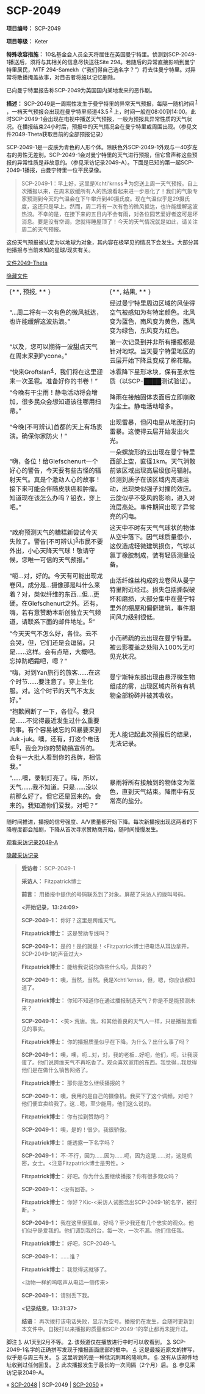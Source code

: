 # SCP-2049
                        


**项目编号：** SCP-2049

**项目等级：** Keter

**特殊收容措施：** 10名基金会人员全天将居住在英国曼宁特里。侦测到SCP-2049-1播送后，须将与其相关的信息尽快送往Site 294。若随后的异常直接影响到曼宁特里居民，MTF 294-Samekh（“我们得自己选名字？”）将去往曼宁特里。对异常将散播掩盖故事，对目击者将施以记忆删除。

已向曼宁特里报告称SCP-2049为英国国内某地发来的恶作剧。

**描述：** SCP-2049是一周期性发生于曼宁特里的异常天气预报，每隔一随机时间<sup class='footnoteref'>
 <a shape='rect' class='footnoteref' id='footnoteref-1' href='javascript:;' onclick='WIKIDOT.page.utils.scrollToReference(&apos;footnote-1&apos;)'>1</a>
</sup>，一档天气预报会出现在曼宁特里频道43.5<sup class='footnoteref'>
 <a shape='rect' class='footnoteref' id='footnoteref-2' href='javascript:;' onclick='WIKIDOT.page.utils.scrollToReference(&apos;footnote-2&apos;)'>2</a>
</sup>上，时间一般在08:00到14:00。此时SCP-2049-1会出现在电视中播送天气预报，一般为预报具异常性质的天气状况。在播报结束24小时后，预报中的天气情况会在曼宁特里或周围出现。（参见文件2049-Theta获取目前的全部预报记录）

SCP-2049-1是一皮肤为青色的人形个体。除肤色外SCP-2049-1外观与一40岁左右的男性无差别。SCP-2049-1会对曼宁特里的天气进行预报，但它曾声称这些预报的异常性质是非故意的。（参见采访记录2049-A）。下面是已知的第一起SCP-2049-1播报，由曼宁特里一位平民录像。


> SCP-2049-1：早上好，这里是Xchtl'krnss<sup class='footnoteref'>
 <a shape='rect' class='footnoteref' id='footnoteref-3' href='javascript:;' onclick='WIKIDOT.page.utils.scrollToReference(&apos;footnote-3&apos;)'>3</a>
</sup>为您送上周一天气预报。自上次播报以来，在周末放缓所有人的热浪看起来进一步恶化了！我们的气象专家预测到今天的气温会在下午攀升到40摄氏度。现在气温似乎是29摄氏度，这还只是早上。然而，周二将有一次有色的微风抵达，也许能缓解这波热浪。不幸的是，在接下来的五日内不会有雨，对各位园艺爱好者这可是坏消息。要是没有空调，您就得睡屋顶了！今天的天气情况就是如此，请关注周二的天气预报。
> 

这份天气预报被认定为以地球为对象，其内容在极罕见的情况下会发生。大部分其他播报与当前未知的星球/现实有关。


<a shape='rect' class='collapsible-block-link' href='javascript:;'>&#25991;&#20214;2049-Theta</a>

<a shape='rect' class='collapsible-block-link' href='javascript:;'>&#38544;&#34255;&#25991;&#20214;</a>

<table class='wiki-content-table'>
 <tr>
  <td colspan='1' rowspan='1'>{**, &#39044;&#25253;, ** }</td>
  <td colspan='1' rowspan='1'>{**, &#32467;&#26524;, ** }</td>
 </tr>
 <tr>
  <td colspan='1' rowspan='1'>&#8220;&#8230;&#21608;&#20108;&#23558;&#26377;&#19968;&#27425;&#26377;&#33394;&#30340;&#24494;&#39118;&#25269;&#36798;&#65292;&#20063;&#35768;&#33021;&#32531;&#35299;&#36825;&#27874;&#28909;&#28010;&#12290;&#8221;</td>
  <td colspan='1' rowspan='1'>&#32463;&#36807;&#26364;&#23425;&#29305;&#37324;&#21608;&#36793;&#21306;&#22495;&#30340;&#39118;&#20351;&#24471;&#31354;&#27668;&#34987;&#24863;&#30693;&#20026;&#26377;&#29305;&#23450;&#39068;&#33394;&#12290;&#21271;&#39118;&#21464;&#20026;&#34013;&#33394;&#65292;&#21335;&#39118;&#21464;&#20026;&#40644;&#33394;&#65292;&#35199;&#39118;&#21464;&#20026;&#32511;&#33394;&#65292;&#19996;&#39118;&#21464;&#20026;&#32418;&#33394;&#12290;</td>
 </tr>
 <tr>
  <td colspan='1' rowspan='1'>&#8220;&#20197;&#21450;&#65292;&#24744;&#21487;&#20197;&#26399;&#24453;&#19968;&#27874;&#29980;&#28857;&#22825;&#27668;&#22312;&#21608;&#26411;&#26469;&#21040;Pycone&#12290;&#8221;</td>
  <td colspan='1' rowspan='1'>&#31532;&#19968;&#27425;&#35760;&#24405;&#21040;&#24182;&#38750;&#25152;&#26377;&#25773;&#25253;&#37117;&#26159;&#38024;&#23545;&#22320;&#29699;&#12290;&#24403;&#22825;&#26364;&#23425;&#29305;&#37324;&#22320;&#21306;&#30340;&#20113;&#23618;&#24320;&#22987;&#19979;&#38477;&#19988;&#21464;&#25104;&#20102;&#26825;&#33457;&#31958;&#12290;</td>
 </tr>
 <tr>
  <td colspan='1' rowspan='1'>&#8220;&#24555;&#26469;Groftslan<sup class='footnoteref'><a shape='rect' class='footnoteref' id='footnoteref-4' href='javascript:;' onclick='WIKIDOT.page.utils.scrollToReference(&apos;footnote-4&apos;)'>4</a></sup>&#65292;&#25105;&#20204;&#23558;&#22312;&#36825;&#37324;&#36814;&#26469;&#19968;&#27425;&#22307;&#38649;&#12290;&#20934;&#22791;&#22909;&#20320;&#30340;&#20070;&#21367;&#65281;&#8221;</td>
  <td colspan='1' rowspan='1'>&#20912;&#38649;&#38477;&#19979;&#26143;&#24418;&#20912;&#22359;&#65292;&#20445;&#26377;&#22307;&#27700;&#24615;&#36136;&#65288;&#20197;SCP-&#9608;&#9608;&#9608;&#9608;&#27979;&#35797;&#39564;&#35777;&#65289;&#12290;</td>
 </tr>
 <tr>
  <td colspan='1' rowspan='1'>&#8220;&#20170;&#26202;&#26377;&#24178;&#23576;&#38632;&#65281;&#38745;&#30005;&#27963;&#21160;&#23558;&#20250;&#22686;&#21152;&#65292;&#24456;&#22810;&#27665;&#20247;&#20250;&#24819;&#30693;&#36947;&#35813;&#24448;&#21738;&#29992;&#25195;&#24090;&#12290;&#8221;</td>
  <td colspan='1' rowspan='1'>&#38477;&#38632;&#22312;&#25509;&#35302;&#22266;&#20307;&#34920;&#38754;&#21518;&#31435;&#21363;&#23849;&#25955;&#20026;&#23576;&#22303;&#12290;&#38745;&#30005;&#27963;&#21160;&#22686;&#22810;&#12290;</td>
 </tr>
 <tr>
  <td colspan='1' rowspan='1'>&#8220;&#20170;&#26202;[&#19981;&#21487;&#36776;&#35748;]&#39318;&#37117;&#30340;&#22825;&#19978;&#26377;&#22330;&#34920;&#28436;&#12290;&#30830;&#20445;&#20320;&#23478;&#38450;&#28779;&#65281;&#8221;</td>
  <td colspan='1' rowspan='1'>&#20986;&#29616;&#38647;&#26292;&#65292;&#20294;&#38378;&#30005;&#26159;&#20174;&#22320;&#38754;&#25171;&#21521;&#38647;&#26292;&#12290;&#36825;&#20351;&#24471;&#20113;&#23618;&#24320;&#22987;&#21457;&#20986;&#28779;&#20809;&#12290;</td>
 </tr>
 <tr>
  <td colspan='1' rowspan='1'>&#8220;&#21992;&#65292;&#21508;&#20301;&#65281;&#32473;Glefschenurt&#19968;&#20010;&#22909;&#24515;&#30340;&#35686;&#21578;&#65292;&#20170;&#22825;&#35201;&#26377;&#20123;&#21476;&#24618;&#30340;&#36752;&#23556;&#22825;&#27668;&#12290;&#30495;&#26159;&#20010;&#28608;&#21160;&#20154;&#24515;&#30340;&#25925;&#20107;&#65281;&#25509;&#19979;&#26469;&#21487;&#33021;&#20250;&#20276;&#38543;&#30382;&#32932;&#30284;&#21644;&#32959;&#30244;&#12290;&#30693;&#36947;&#29616;&#22312;&#35813;&#24590;&#20040;&#21150;&#21527;&#65311;&#38085;&#34915;&#65292;&#31359;&#19978;&#21543;&#12290;&#8221;</td>
  <td colspan='1' rowspan='1'>&#19968;&#26421;&#34746;&#26059;&#24418;&#30340;&#20113;&#20986;&#29616;&#22312;&#26364;&#23425;&#29305;&#37324;&#35199;&#37096;&#19978;&#31354;&#65292;&#30452;&#24452;1km&#12290;&#22825;&#27668;&#28040;&#25955;&#21069;&#35813;&#21306;&#22495;&#20986;&#29616;&#39640;&#23618;&#32423;&#20285;&#39532;&#36752;&#23556;&#12290;&#20390;&#27979;&#21040;&#36136;&#23376;&#22312;&#35813;&#21306;&#22495;&#20869;&#39640;&#36895;&#36816;&#21160;&#65292;&#20986;&#29616;&#31867;&#20284;&#24378;&#23376;&#23545;&#25758;&#30340;&#25928;&#24212;&#12290;&#20113;&#26059;&#20284;&#20046;&#19981;&#21463;&#39118;&#30340;&#24433;&#21709;&#65292;&#36827;&#20837;&#23545;&#27969;&#23618;&#39640;&#22788;&#12290;&#20107;&#20214;&#26399;&#38388;&#20986;&#29616;&#20102;&#24322;&#24120;&#20142;&#30340;&#38378;&#30005;&#12290;</td>
 </tr>
 <tr>
  <td colspan='1' rowspan='1'>&#8220;&#25919;&#24220;&#39044;&#27979;&#22825;&#27668;&#30340;&#31967;&#31957;&#26032;&#23581;&#35797;&#20170;&#22825;&#22833;&#36133;&#20102;&#12290;&#35686;&#21578;[&#19981;&#21487;&#36776;&#35748;]<sup class='footnoteref'><a shape='rect' class='footnoteref' id='footnoteref-5' href='javascript:;' onclick='WIKIDOT.page.utils.scrollToReference(&apos;footnote-5&apos;)'>5</a></sup>&#24066;&#27665;&#19981;&#35201;&#22806;&#20986;&#65292;&#23567;&#24515;&#22825;&#38477;&#22825;&#27668;&#29699;&#65281;&#25964;&#35831;&#23432;&#20505;&#65292;&#24744;&#21807;&#19968;&#21487;&#20449;&#30340;&#22825;&#27668;&#39044;&#25253;&#12290;&#8221;</td>
  <td colspan='1' rowspan='1'>&#36825;&#22825;&#20013;&#19981;&#26102;&#26377;&#22825;&#27668;&#27668;&#29699;&#29366;&#30340;&#29289;&#20307;&#20174;&#31354;&#20013;&#33853;&#19979;&#12290;&#22240;&#27668;&#29699;&#36136;&#37327;&#24456;&#23567;&#65292;&#36825;&#20165;&#36896;&#25104;&#36731;&#24494;&#24314;&#31569;&#25439;&#20260;&#65292;&#27668;&#29699;&#20197;&#27695;&#19969;&#27233;&#33014;&#21046;&#25104;&#65292;&#35013;&#26377;&#36731;&#36136;&#27979;&#37327;&#35774;&#22791;&#12290;</td>
 </tr>
 <tr>
  <td colspan='1' rowspan='1'>&#8220;&#21571;&#8230;&#23545;&#65292;&#22909;&#30340;&#12290;&#20170;&#22825;&#26377;&#21487;&#33021;&#20986;&#29616;&#40857;&#21367;&#39118;&#65292;&#25104;&#20998;&#26159;&#8230;&#25668;&#20687;&#37027;&#26159;&#21483;&#20160;&#20040;&#26469;&#30528;&#65311;&#23545;&#65292;&#31867;&#20284;&#32420;&#32500;&#30340;&#19996;&#35199;&#8230;&#20294;&#8230;&#26356;&#30828;&#12290;&#22312;Glefschenurt&#20043;&#22806;&#12290;&#36824;&#26377;&#65292;&#21992;&#65292;&#33509;&#26377;&#24847;&#36190;&#21161;&#26412;&#26032;&#21019;&#29420;&#31435;&#22825;&#27668;&#39057;&#36947;&#65292;&#35831;&#32852;&#31995;&#19979;&#38754;&#30340;&#37038;&#20214;&#22320;&#22336;&#12290;<sup class='footnoteref'><a shape='rect' class='footnoteref' id='footnoteref-6' href='javascript:;' onclick='WIKIDOT.page.utils.scrollToReference(&apos;footnote-6&apos;)'>6</a></sup>&#8221;</td>
  <td colspan='1' rowspan='1'>&#30001;&#27963;&#32420;&#32500;&#19997;&#26500;&#25104;&#30340;&#40857;&#21367;&#39118;&#20174;&#26364;&#23425;&#29305;&#37324;&#38468;&#36817;&#32463;&#36807;&#12290;&#25439;&#22833;&#21253;&#25324;&#25749;&#35010;&#30772;&#22351;&#21644;&#30952;&#25439;&#65292;&#22823;&#37096;&#20998;&#38598;&#20013;&#22312;&#26364;&#23425;&#29305;&#37324;&#22806;&#30340;&#26842;&#23627;&#21644;&#20559;&#20731;&#24314;&#31569;&#65292;&#20107;&#20214;&#26399;&#38388;&#39118;&#21147;&#32423;&#21035;&#24456;&#20302;&#12290;</td>
 </tr>
 <tr>
  <td colspan='1' rowspan='1'>&#8220;&#20170;&#22825;&#22825;&#27668;&#19981;&#24590;&#20040;&#22909;&#65292;&#21508;&#20301;&#12290;&#20113;&#19981;&#20250;&#21741;&#65292;&#20294;&#65292;&#23427;&#20204;&#36824;&#26159;&#20250;&#36887;&#30041;&#12290;&#21482;&#26159;&#8230;&#8230;&#36825;&#26679;&#12290;&#20250;&#26377;&#28857;&#26263;&#65292;&#22823;&#27010;&#21543;&#12290;&#24536;&#25481;&#38450;&#26194;&#38684;&#21543;&#65292;&#21999;&#65311;&#8221;</td>
  <td colspan='1' rowspan='1'>&#23567;&#32780;&#31232;&#30095;&#30340;&#20113;&#20986;&#29616;&#22312;&#26364;&#23425;&#29305;&#37324;&#12290;&#34987;&#20113;&#24433;&#35206;&#30422;&#20043;&#22788;&#38519;&#20837;100%&#26080;&#21487;&#35265;&#20809;&#29366;&#20917;&#12290;</td>
 </tr>
 <tr>
  <td colspan='1' rowspan='1'>&#8220;&#21992;&#65292;&#23545;&#21040;Yan&#26053;&#34892;&#30340;&#26053;&#23458;&#8230;&#8230;&#22312;&#36825;&#20010;&#26102;&#33410;&#8230;&#8230;&#35201;&#27880;&#24847;&#20102;&#12290;&#31359;&#19978;&#29983;&#21270;&#26381;&#12290;&#23545;&#12290;&#36825;&#20010;&#26102;&#33410;&#30340;&#22825;&#27668;&#19981;&#22826;&#21451;&#22909;&#12290;&#8221;</td>
  <td colspan='1' rowspan='1'>&#26364;&#23425;&#26031;&#29305;&#19996;&#37096;&#20986;&#29616;&#30001;&#24748;&#28014;&#24494;&#29983;&#29289;&#32452;&#25104;&#30340;&#38654;&#65292;&#20986;&#29616;&#21306;&#22495;&#20869;&#25152;&#26377;&#26377;&#26426;&#29289;&#20840;&#37096;&#31881;&#30862;&#24182;&#34987;&#20854;&#21560;&#25910;&#12290;</td>
 </tr>
 <tr>
  <td colspan='1' rowspan='1'>&#8220;&#25265;&#27465;&#38388;&#26029;&#20102;&#19968;&#19979;&#65292;&#21508;&#20301;<sup class='footnoteref'><a shape='rect' class='footnoteref' id='footnoteref-7' href='javascript:;' onclick='WIKIDOT.page.utils.scrollToReference(&apos;footnote-7&apos;)'>7</a></sup>&#12290;&#25105;&#21482;&#26159;&#8230;&#8230;&#19981;&#35273;&#24471;&#26368;&#36817;&#21457;&#29983;&#36807;&#20160;&#20040;&#37325;&#35201;&#30340;&#20107;&#12290;&#26377;&#20010;&#23481;&#26131;&#34987;&#24536;&#30340;&#39118;&#26292;&#35201;&#26469;&#21040;Juk-juk&#12290;&#22114;&#65292;&#36824;&#26377;&#65292;&#25171;&#36825;&#20010;&#30005;&#35805;&#21543;<sup class='footnoteref'><a shape='rect' class='footnoteref' id='footnoteref-8' href='javascript:;' onclick='WIKIDOT.page.utils.scrollToReference(&apos;footnote-8&apos;)'>8</a></sup>&#65292;&#25105;&#20250;&#20026;&#20320;&#30340;&#36190;&#21161;&#25630;&#23459;&#20256;&#30340;&#12290;&#20250;&#26377;&#19968;&#22823;&#25209;&#20154;&#30475;&#21040;&#20320;&#30340;&#21697;&#29260;&#65292;&#30456;&#20449;&#25105;&#12290;&#8221;</td>
  <td colspan='1' rowspan='1'>&#26080;&#20154;&#33021;&#35760;&#36215;&#27492;&#27425;&#39044;&#25253;&#21518;&#30340;&#32467;&#26524;&#65292;&#26080;&#27861;&#35760;&#24405;&#12290;</td>
 </tr>
 <tr>
  <td colspan='1' rowspan='1'>&#8220;&#8230;&#8230;&#22114;&#65292;&#24405;&#21046;&#28783;&#20142;&#20102;&#12290;&#21992;&#65292;&#25152;&#20197;&#65292;&#22825;&#27668;&#8230;&#8230;&#25105;&#19981;&#30693;&#36947;&#12290;&#21482;&#26159;&#8230;&#8230;&#27809;&#20197;&#21069;&#37027;&#20040;&#22909;&#20102;&#12290;&#20294;&#23427;&#36824;&#26159;&#22238;&#26469;&#30340;&#12290;&#20250;&#26469;&#30340;&#12290;&#25105;&#30693;&#36947;&#20320;&#20204;&#29233;&#25105;&#65292;&#23545;&#21543;&#65311;&#8221;</td>
  <td colspan='1' rowspan='1'>&#26292;&#38632;&#23558;&#25152;&#26377;&#25509;&#35302;&#21040;&#30340;&#29289;&#20307;&#21464;&#20026;&#34013;&#33394;&#65292;&#30452;&#21040;&#22825;&#27668;&#32467;&#26463;&#12290;&#38477;&#38632;&#20013;&#26377;&#21453;&#24120;&#39640;&#30340;&#30416;&#20998;&#12290;</td>
 </tr>
</table>
随时间推进，播报的信号强度、A/V质量都开始下降。每次新播报出现这两者的下降程度都会加剧，下降从首次寻求赞助商开始，随时间慢慢发生。





<a shape='rect' class='collapsible-block-link' href='javascript:;'>&#35266;&#30475;&#37319;&#35775;&#35760;&#24405;2049-A</a>

<a shape='rect' class='collapsible-block-link' href='javascript:;'>&#38544;&#34255;&#37319;&#35775;&#35760;&#24405;</a>


> **受访者：** SCP-2049-1
> 
> **采访人：** Fitzpatrick博士
> 
> **前言：** 用播报中提供的号码联系到了对象。屏蔽了采访人的拨叫号码。
> 
> **<开始记录，13:24:09>** 
> 
> **SCP-2049-1：** 你好？这里是跨维天气。
> 
> **Fitzpatrick博士：** 这是赞助专线吗？
> 
> **SCP-2049-1：** 是的！是的就是！<Fitzpatrick博士把电话从耳边拿开，SCP-2049-1的声音过大>
> 
> **Fitzpatrick博士：** 能给我说说你做些什么吗，具体的？
> 
> **SCP-2049-1：** 噢，当然，当然。我是Xchtl'krnss，但，嗯，你应该都知道了。
> 
> **Fitzpatrick博士：** 你知不知道你在通过播报制造天气？你是不是能预测未来？
> 
> **SCP-2049-1：** <笑> 荒唐。我，和其他善良的天气人一样，只是播报我看见的事实。
> 
> **Fitzpatrick博士：** 你的播报质量似乎在下降。为什么？出什么事了吗？
> 
> **SCP-2049-1：** 噢，噢，呃…对，对，我的老板…好吧，他们，呃，让我滚蛋了。他们说跨维天气不再吃香了。观众喜欢家用的东西。我觉得…我觉得他们是在做什么销售网络了。
> 
> **Fitzpatrick博士：** 那你是怎么继续播报的？
> 
> **SCP-2049-1：** 噢，我用的是自己的摄像机。我买下了这个调频，对吧？他们便宜卖给我了。这…嗯，至少能用，他们这么说的。
> 
> **Fitzpatrick博士：** 你有拉到赞助吗？
> 
> **SCP-2049-1：** 噢，是的！很少。我很骄傲。
> 
> **Fitzpatrick博士：** 能透露一下名字吗？
> 
> **SCP-2049-1：** 不-不行，因为……因为……呃，因为这是……对，这是机密，女士。<注意Fitzpatrick博士是男性。>
> 
> **Fitzpatrick博士：** 好吧。你为什么要继续播报？你有很多观众吗？
> 
> **SCP-2049-1：** <没有回答。>
> 
> **Fitzpatrick博士：** 你好？Kic-<采访人试图念出SCP-2049-1的名字，被打断。>
> 
> **SCP-2049-1：** 我在这里很孤单，好吗？至少我还有几个忠实的观众。他们似乎是爱我的。他们调到我的台，每一次，一次不漏。他们信任我。
> 
> **Fitzpatrick博士：** 好吧，SCP-2049-1。
> 
> **SCP-2049-1：** ……谁？
> 
> **Fitzpatrick博士：** 我觉得这就够了。
> 
> <动物一样的呜咽声从电话一侧传来>
> 
> **SCP-2049-1：** 请别丢下我。
> 
> **<记录结束，13:31:37>** 
> 
> **结语：** 再次拨打该电话失败，显示为空号。播报仍在发生，会随时更新到本文件中。自拨打以来播报的质量和SCP-2049-1的举止都再未提升过。
> 





脚注
<a shape='rect' href='javascript:;' onclick='WIKIDOT.page.utils.scrollToReference(&apos;footnoteref-1&apos;)'>1</a>. 从1天到2月不等。
<a shape='rect' href='javascript:;' onclick='WIKIDOT.page.utils.scrollToReference(&apos;footnoteref-2&apos;)'>2</a>. 该频道仅在播放进行中时可以收看到。
<a shape='rect' href='javascript:;' onclick='WIKIDOT.page.utils.scrollToReference(&apos;footnoteref-3&apos;)'>3</a>. SCP-2049-1名字的正确拼写发现于播报画面底部的框中。
<a shape='rect' href='javascript:;' onclick='WIKIDOT.page.utils.scrollToReference(&apos;footnoteref-4&apos;)'>4</a>. 这是最接近原文的拼写，似乎是与周三有关。
<a shape='rect' href='javascript:;' onclick='WIKIDOT.page.utils.scrollToReference(&apos;footnoteref-5&apos;)'>5</a>. 这里听到的是一种低沉刺耳的隆响声。
<a shape='rect' href='javascript:;' onclick='WIKIDOT.page.utils.scrollToReference(&apos;footnoteref-6&apos;)'>6</a>. 没有从该邮件地址收到过任何回复。
<a shape='rect' href='javascript:;' onclick='WIKIDOT.page.utils.scrollToReference(&apos;footnoteref-7&apos;)'>7</a>. 此次播报发生于最长的一次间隔（2个月）后。
<a shape='rect' href='javascript:;' onclick='WIKIDOT.page.utils.scrollToReference(&apos;footnoteref-8&apos;)'>8</a>. 参见采访记录2049-A。



« [SCP-2048](/scp-2048) | SCP-2049 | [SCP-2050](/scp-2050) »





                    